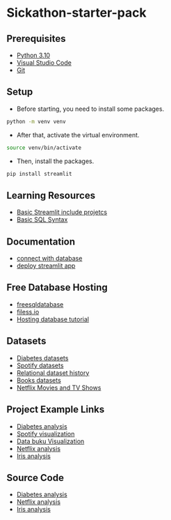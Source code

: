 ﻿# Sickathon-starter-pack 
## Prerequisites

- [Python 3.10](https://www.python.org/)
- [Visual Studio Code](https://code.visualstudio.com/)
- [Git](https://git-scm.com/)

## Setup
- Before starting, you need to install some packages.
```bash
python -m venv venv
```
- After that, activate the virtual environment.
```bash
source venv/bin/activate
```
- Then, install the packages.
```bash
pip install streamlit
```
## Learning Resources
- [Basic Streamlit include projetcs](https://www.youtube.com/watch?v=ZZ4B0QUHuNc&list=PLtqF5YXg7GLmCvTswG32NqQypOuYkPRUE)
- [Basic SQL Syntax](https://www.w3schools.com/sql/) 

## Documentation 
- [connect with database](https://docs.streamlit.io/library/advanced-features/connecting-to-data)
- [deploy streamlit app](https://docs.streamlit.io/streamlit-community-cloud/deploy-your-app)

## Free Database Hosting
- [freesqldatabase](https://www.freesqldatabase.com/)
- [filess.io](https://filess.io/)
- [Hosting database tutorial](https://www.youtube.com/watch?v=TMGHOW8Hzvw&t=438s)

## Datasets
- [Diabetes datasets](https://www.kaggle.com/datasets/akshaydattatraykhare/diabetes-dataset)
- [Spotify datasets](https://www.kaggle.com/code/aeryan/spotify-music-analysis/input)
- [Relational dataset history](https://relational.fit.cvut.cz/)
- [Books datasets](https://drive.google.com/drive/folders/1qrC-pfRvFVV1eZmMLh_s9-3U26lFGuli?usp=sharing)
- [Netflix Movies and TV Shows](https://www.kaggle.com/datasets/shivamb/netflix-shows)

## Project Example Links
- [Diabetes analysis](https://d6dyglq36edhufnb5tgclf.streamlit.app/)
- [Spotify visualization](https://app-datavisualization-6z8fscwydnjigkf4kadxzn.streamlit.app/Database_preparation)
- [Data buku Visualization](https://bukudatasets.streamlit.app/)
- [Netflix analysis](https://neflix-analysis-sickathon.streamlit.app/)
- [Iris analysis](https://sickathon-example.streamlit.app/)

## Source Code
- [Diabetes analysis](https://github.com/TeddyDharma/Diabetes_Analyst)
- [Netflix analysis](https://github.com/LvnnnX/Sickathon-mentor)
- [Iris analysis](https://github.com/putuwaw/sickathon-example)


